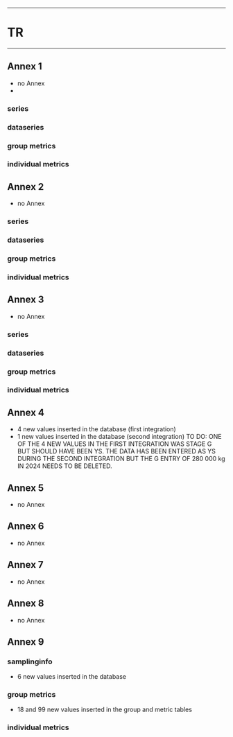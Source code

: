 -----------------------------------------------------------
# TR
-----------------------------------------------------------

## Annex 1
* no Annex
* 
### series

### dataseries


### group metrics


### individual metrics

## Annex 2
* no Annex
### series

### dataseries


### group metrics


### individual metrics



## Annex 3
* no Annex
  
### series

### dataseries


### group metrics


### individual metrics



## Annex 4
* 4 new values inserted in the database (first integration)
* 1 new values inserted in the database (second integration)
TO DO: ONE OF THE 4 NEW VALUES IN THE FIRST INTEGRATION WAS STAGE G BUT SHOULD HAVE BEEN YS. THE DATA HAS BEEN ENTERED AS YS DURING THE SECOND INTEGRATION BUT THE G ENTRY OF 280 000 kg IN 2024 NEEDS TO BE DELETED. 

## Annex 5
* no Annex

## Annex 6
* no Annex


## Annex 7
* no Annex

## Annex 8
* no Annex

## Annex 9

### samplinginfo
* 6 new values inserted in the database

### group metrics
*  18 and 99 new values inserted in the group and metric tables

### individual metrics



